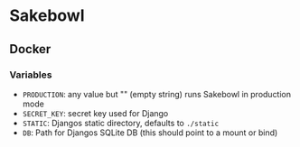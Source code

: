 # Sakebowl
## Docker
### Variables
- `PRODUCTION`: any value but "" (empty string) runs Sakebowl in production mode
- `SECRET_KEY`: secret key used for Django
- `STATIC`: Djangos static directory, defaults to `./static`
- `DB`: Path for Djangos SQLite DB (this should point to a mount or bind)